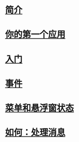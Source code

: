 # [简介](intro.md)

# [你的第一个应用](your_first_app.md)

# [入门](getting_started.md)

# [事件](events.md)

# [菜单和悬浮窗状态](menus_and_statuses.md)

# [如何：处理消息](howto_handle_message.md)